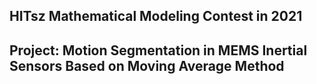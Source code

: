 ## HITsz Mathematical Modeling Contest in 2021	
## Project: Motion Segmentation in MEMS Inertial Sensors Based on Moving Average Method
